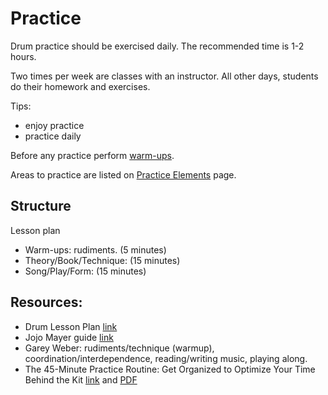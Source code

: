 # Practice

Drum practice should be exercised daily. The recommended time is 1-2 hours.

Two times per week are classes with an instructor. All other days, students do their homework and exercises.

Tips:
* enjoy practice
* practice daily

Before any practice perform [warm-ups](warmup.md).

Areas to practice are listed on [Practice Elements](practice-elements.md) page.

## Structure

Lesson plan

* Warm-ups: rudiments. (5 minutes)
* Theory/Book/Technique: (15 minutes)
* Song/Play/Form: (15 minutes)

## Resources:

- Drum Lesson Plan [link](http://drumlearner.com/drum-lesson-plan-teachers.php)
- Jojo Mayer guide [link](http://docslide.net/documents/mayer-secret-weapons-tip-guide.html)
- Garey Weber: rudiments/technique (warmup), coordination/interdependence, reading/writing music, playing along.
- The 45-Minute Practice Routine: Get Organized to Optimize Your Time Behind the Kit [link](https://www.moderndrummer.com/2013/12/video-45-minute-practice-routine-get-organized-optimize-time-behind-kit-january-2014-issue/) and [PDF](https://www.moderndrummer.com/wp-content/uploads/45-Minute-Practice-Routine.pdf)
